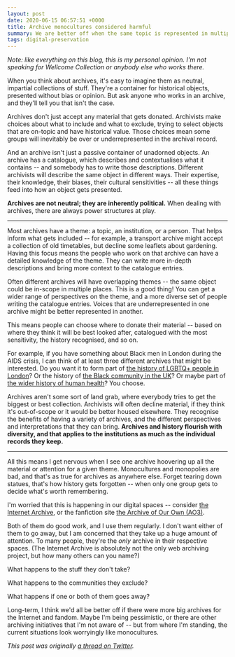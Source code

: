 ```yaml
---
layout: post
date: 2020-06-15 06:57:51 +0000
title: Archive monocultures considered harmful
summary: We are better off when the same topic is represented in multiple, different archives.
tags: digital-preservation
---
```


*Note: like everything on this blog, this is my personal opinion. I'm not speaking for Wellcome Collection or anybody else who works there.*

When you think about archives, it's easy to imagine them as neutral, impartial collections of stuff.
They're a container for historical objects, presented without bias or opinion.
But ask anyone who works in an archive, and they'll tell you that isn't the case.

Archives don't just accept any material that gets donated.
Archivists make choices about what to include and what to exclude, trying to select objects that are on-topic and have historical value.
Those choices mean some groups will inevitably be over or underrepresented in the archival record.

And an archive isn't just a passive container of unadorned objects.
An archive has a catalogue, which describes and contextualises what it contains -- and somebody has to write those descriptions.
Different archivists will describe the same object in different ways.
Their expertise, their knowledge, their biases, their cultural sensitivities -- all these things feed into how an object gets presented.

**Archives are not neutral; they are inherently political.**
When dealing with archives, there are always power structures at play.

---

Most archives have a theme: a topic, an institution, or a person.
That helps inform what gets included -- for example, a transport archive might accept a collection of old timetables, but decline some leaflets about gardening.
Having this focus means the people who work on that archive can have a detailed knowledge of the theme.
They can write more in-depth descriptions and bring more context to the catalogue entries.

Often different archives will have overlapping themes -- the same object could be in-scope in multiple places.
This is a good thing!
You can get a wider range of perspectives on the theme, and a more diverse set of people writing the catalogue entries.
Voices that are underrepresented in one archive might be better represented in another.

This means people can choose where to donate their material -- based on where they think it will be best looked after, catalogued with the most sensitivity, the history recognised, and so on.

For example, if you have something about Black men in London during the AIDS crisis, I can think of at least three different archives that might be interested.
Do you want it to form part of [the history of LGBTQ+ people in London](https://www.bishopsgate.org.uk/archives)?
Or the history of [the Black community in the UK](https://blackculturalarchives.org/collections)?
Or maybe part of [the wider history of human health](https://wellcomecollection.org/pages/Wuw2MSIAACtd3Stk)?
You choose.

Archives aren't some sort of land grab, where everybody tries to get the biggest or best collection.
Archivists will often decline material, if they think it's out-of-scope or it would be better housed elsewhere.
They recognise the benefits of having a variety of archives, and the different perspectives and interpretations that they can bring.
**Archives and history flourish with diversity, and that applies to the institutions as much as the individual records they keep.**

---

All this means I get nervous when I see one archive hoovering up all the material or attention for a given theme.
Monocultures and monopolies are bad, and that's as true for archives as anywhere else.
Forget tearing down statues, that's how history gets forgotten -- when only one group gets to decide what's worth remembering.

I'm worried that this is happening in our digital spaces -- consider [the Internet Archive](https://en.wikipedia.org/wiki/Internet_Archive), or the fanfiction site [the Archive of Our Own (AO3)](https://en.wikipedia.org/wiki/Archive_of_Our_Own).

Both of them do good work, and I use them regularly.
I don't want either of them to go away, but I am concerned that they take up a huge amount of attention.
To many people, they're the *only* archive in their respective spaces.
(The Internet Archive is absolutely not the only web archiving project, but how many others can you name?)

What happens to the stuff they don't take?

What happens to the communities they exclude?

What happens if one or both of them goes away?

Long-term, I think we'd all be better off if there were more big archives for the Internet and fandom.
Maybe I'm being pessimistic, or there are other archiving initiatives that I'm not aware of -- but from where I'm standing, the current situations look worryingly like monocultures.

*This post was originally [a thread on Twitter](https://twitter.com/alexwlchan/status/1271437504953167873).*
